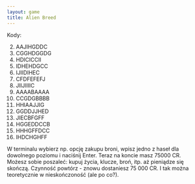 ```yaml
---
layout: game
title: Alien Breed
---
```


Kody:

 2. AAJIHGDDC
 3. CGGHDGGDG
 4. HDICICCII
 5. IDHEHDGCC
 6. IJIIDIHEC
 7. CFDFEFEFJ
 8. JIIJIIIIC
 9. AAAABAAAA
10. CCGDGBBBB
11. HHIAAJJIG
12. GGDDJJHED
13. JIECBFGFF
14. HGGEDDCCB
15. HHHGFFDCC
16. IHDCHGHFF

W terminalu wybierz np. opcję zakupu broni, wpisz jedno z haseł dla
dowolnego poziomu i naciśnij Enter. Teraz na koncie masz 75000 
CR.
Możesz sobie poszaleć: kupuj życia, klucze, broń, itp. aż pieniądze
się skończą. Czynność powtórz - znowu dostaniesz 75 000 CR. I tak
można teoretycznie w nieskończoność (ale po co?).

